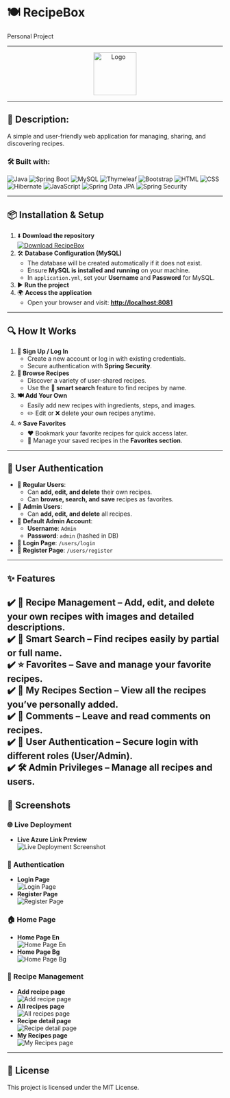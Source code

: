 # 🍽️ RecipeBox
Personal Project

---

<div align="center">
  <a href="https://github.com/Nedev-Miroslav/RecipeBox">
    <img src="https://github.com/Nedev-Miroslav/RecipeBox/blob/main/src/main/resources/static/images/logo.png" alt="Logo" style="width: 100px; height: auto;">
  </a>
</div>

---

## 📖 Description:
A simple and user-friendly web application for managing, sharing, and discovering recipes.
### 🛠️ Built with: 
![Java](https://img.shields.io/badge/Java-f89820?style=flat&logo=java&logoColor=white) 
![Spring Boot](https://img.shields.io/badge/Spring%20Boot-6db33f?style=flat&logo=spring&logoColor=white)
![MySQL](https://img.shields.io/badge/MySQL-4479a1?style=flat&logo=mysql&logoColor=white)
![Thymeleaf](https://img.shields.io/badge/Thymeleaf-005f0f?style=flat&logo=thymeleaf&logoColor=white)
![Bootstrap](https://img.shields.io/badge/Bootstrap-563d7c?style=flat&logo=bootstrap&logoColor=white)
![HTML](https://img.shields.io/badge/HTML-e34c26?style=flat&logo=html5&logoColor=white)
![CSS](https://img.shields.io/badge/CSS-264de4?style=flat&logo=css3&logoColor=white)
![Hibernate](https://img.shields.io/badge/Hibernate-59666C?style=flat&logo=hibernate&logoColor=white) 
![JavaScript](https://img.shields.io/badge/JavaScript-f0db4f?style=flat&logo=javascript&logoColor=black) 
![Spring Data JPA](https://img.shields.io/badge/Spring%20Data%20JPA-6db33f?style=flat&logo=spring&logoColor=white) 
![Spring Security](https://img.shields.io/badge/Spring%20Security-6db33f?style=flat&logo=spring&logoColor=white)

---

## 📦 Installation & Setup
1. ⬇️ **Download the repository**  
   [![Download RecipeBox](https://img.shields.io/badge/⬇️%20Download-RecipeBox-blue?style=for-the-badge&logo=github)](https://github.com/Nedev-Miroslav/RecipeBox/archive/refs/heads/main.zip)
2. 🛠 **Database Configuration (MySQL)**
    - The database will be created automatically if it does not exist.
    - Ensure **MySQL is installed and running** on your machine.
    - In `application.yml`, set your **Username** and **Password** for MySQL.
3. ▶️ **Run the project**
4. 🌍 **Access the application**
    - Open your browser and visit: **[http://localhost:8081](http://localhost:8081)**
---

## 🔍 How It Works
1. **📝 Sign Up / Log In**
    - Create a new account or log in with existing credentials.
    - Secure authentication with **Spring Security**.
2. **📖 Browse Recipes**
    - Discover a variety of user-shared recipes.
    - Use the **🔎 smart search** feature to find recipes by name.
3. **🍽️ Add Your Own**
    - Easily add new recipes with ingredients, steps, and images.
    - ✏️ Edit or ❌ delete your own recipes anytime.
4. **⭐ Save Favorites**
    - ❤️ Bookmark your favorite recipes for quick access later.
    - 📂 Manage your saved recipes in the **Favorites section**.

---

## 🔑 User Authentication
- 👤 **Regular Users**:
    - Can **add, edit, and delete** their own recipes.
    - Can **browse, search, and save** recipes as favorites.
- 👑 **Admin Users**:
    - Can **add, edit, and delete** all recipes.
- 🔐 **Default Admin Account**:
    - **Username**: `Admin`
    - **Password**: `admin` (hashed in DB)
- 🔗 **Login Page**: `/users/login`
- 📝 **Register Page**: `/users/register`

---

## ✨ Features
✔️ **🍳 Recipe Management** – Add, edit, and delete your own recipes with images and detailed descriptions.  
✔️ **🔎 Smart Search** – Find recipes easily by **partial or full name**.  
✔️ **⭐ Favorites** – Save and manage your favorite recipes.  
✔️ **📌 My Recipes Section** – View all the recipes you’ve personally added.  
✔️ **💬 Comments** – Leave and read comments on recipes.  
✔️ **🔐 User Authentication** – Secure login with different roles (User/Admin).  
✔️ **🛠 Admin Privileges** – Manage all recipes and users.
---

## 📸 Screenshots

### 🌐 Live Deployment
- **Live Azure Link Preview**  
  ![Live Deployment Screenshot](https://github.com/Nedev-Miroslav/RecipeBox/blob/main/src/main/resources/static/images/screenshots/deployedToAzure.jpg)


### 🔑 Authentication
- **Login Page**  
  ![Login Page](https://github.com/Nedev-Miroslav/RecipeBox/blob/main/src/main/resources/static/images/screenshots/loginPage.png)
- **Register Page**  
  ![Register Page](https://github.com/Nedev-Miroslav/RecipeBox/blob/main/src/main/resources/static/images/screenshots/registerPage.png)

### 🏠 Home Page
- **Home Page En**  
  ![Home Page En](https://github.com/Nedev-Miroslav/RecipeBox/blob/main/src/main/resources/static/images/screenshots/homePage.png)
- **Home Page Bg**  
  ![Home Page Bg](https://github.com/Nedev-Miroslav/RecipeBox/blob/main/src/main/resources/static/images/screenshots/homePageBg.png)

### 📖 Recipe Management
- **Add recipe page**  
  ![Add recipe page](https://github.com/Nedev-Miroslav/RecipeBox/blob/main/src/main/resources/static/images/screenshots/addRecipePage.png)
- **All recipes page**  
  ![All recipes page](https://github.com/Nedev-Miroslav/RecipeBox/blob/main/src/main/resources/static/images/screenshots/allRecipesPage.png)
- **Recipe detail page**  
  ![Recipe detail page](https://github.com/Nedev-Miroslav/RecipeBox/blob/main/src/main/resources/static/images/screenshots/recipeDetailPage.png)
- **My Recipes page**  
  ![My Recipes page](https://github.com/Nedev-Miroslav/RecipeBox/blob/main/src/main/resources/static/images/screenshots/myRecipesPage.png)

---

## 📜 License
This project is licensed under the MIT License.
